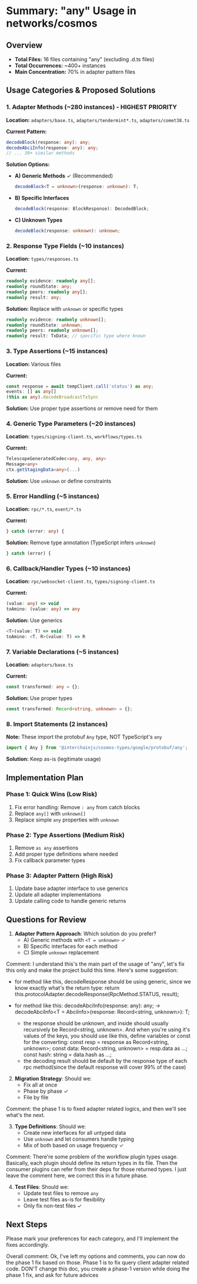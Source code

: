 # Summary: "any" Usage in networks/cosmos

## Overview
- **Total Files:** 16 files containing "any" (excluding .d.ts files)
- **Total Occurrences:** ~400+ instances
- **Main Concentration:** 70% in adapter pattern files

## Usage Categories & Proposed Solutions

### 1. **Adapter Methods** (~280 instances) - HIGHEST PRIORITY
**Location:** `adapters/base.ts`, `adapters/tendermint*.ts`, `adapters/comet38.ts`

**Current Pattern:**
```typescript
decodeBlock(response: any): any;
decodeAbciInfo(response: any): any;
// ... 30+ similar methods
```

**Solution Options:**
- **A) Generic Methods** ✓ (Recommended)
  ```typescript
  decodeBlock<T = unknown>(response: unknown): T;
  ```
- **B) Specific Interfaces**
  ```typescript
  decodeBlock(response: BlockResponse): DecodedBlock;
  ```
- **C) Unknown Types**
  ```typescript
  decodeBlock(response: unknown): unknown;
  ```

### 2. **Response Type Fields** (~10 instances)
**Location:** `types/responses.ts`

**Current:**
```typescript
readonly evidence: readonly any[];
readonly roundState: any;
readonly peers: readonly any[];
readonly result: any;
```

**Solution:** Replace with `unknown` or specific types
```typescript
readonly evidence: readonly unknown[];
readonly roundState: unknown;
readonly peers: readonly unknown[];
readonly result: TxData; // specific type where known
```

### 3. **Type Assertions** (~15 instances)
**Location:** Various files

**Current:**
```typescript
const response = await tempClient.call('status') as any;
events: [] as any[]
(this as any).decodeBroadcastTxSync
```

**Solution:** Use proper type assertions or remove need for them

### 4. **Generic Type Parameters** (~20 instances)
**Location:** `types/signing-client.ts`, `workflows/types.ts`

**Current:**
```typescript
TelescopeGeneratedCodec<any, any, any>
Message<any>
ctx.getStagingData<any>(...)
```

**Solution:** Use `unknown` or define constraints

### 5. **Error Handling** (~5 instances)
**Location:** `rpc/*.ts`, `event/*.ts`

**Current:**
```typescript
} catch (error: any) {
```

**Solution:** Remove type annotation (TypeScript infers `unknown`)
```typescript
} catch (error) {
```

### 6. **Callback/Handler Types** (~10 instances)
**Location:** `rpc/websocket-client.ts`, `types/signing-client.ts`

**Current:**
```typescript
(value: any) => void
toAmino: (value: any) => any
```

**Solution:** Use generics
```typescript
<T>(value: T) => void
toAmino: <T, R>(value: T) => R
```

### 7. **Variable Declarations** (~5 instances)
**Location:** `adapters/base.ts`

**Current:**
```typescript
const transformed: any = {};
```

**Solution:** Use proper types
```typescript
const transformed: Record<string, unknown> = {};
```

### 8. **Import Statements** (2 instances)
**Note:** These import the protobuf `Any` type, NOT TypeScript's `any`
```typescript
import { Any } from '@interchainjs/cosmos-types/google/protobuf/any';
```
**Solution:** Keep as-is (legitimate usage)

## Implementation Plan

### Phase 1: Quick Wins (Low Risk)
1. Fix error handling: Remove `: any` from catch blocks
2. Replace `any[]` with `unknown[]`
3. Replace simple `any` properties with `unknown`

### Phase 2: Type Assertions (Medium Risk)
1. Remove `as any` assertions
2. Add proper type definitions where needed
3. Fix callback parameter types

### Phase 3: Adapter Pattern (High Risk)
1. Update base adapter interface to use generics
2. Update all adapter implementations
3. Update calling code to handle generic returns

## Questions for Review

1. **Adapter Pattern Approach**: Which solution do you prefer?
   - A) Generic methods with `<T = unknown>` ✓
   - B) Specific interfaces for each method
   - C) Simple `unknown` replacement

Comment: I understand this's the main part of the usage of "any", let's fix this only and make the project build this time. Here's some suggestion:

- for method like this, decodeResponse should be using generic, since we know exactly what's the return type:
    return this.protocolAdapter.decodeResponse(RpcMethod.STATUS, result);

- for method like this:
  decodeAbciInfo(response: any): any;
  ->   decodeAbciInfo<T = AbciInfo>(response: Record<string, unknown>): T;
  - the response should be unknown, and inside should usually recursively be Record<string, unknown>. And when you're using it's values of the keys, you should use like this, define variables or const for the converting:
    const resp = response as Record<string, unknown>;
    const data: Record<string, unknown> = resp.data as ...;
    const hash: string = data.hash as ...;
  - the decoding result should be default by the response type of each rpc method(since the default response will cover 99% of the case)


2. **Migration Strategy**: Should we:
   - Fix all at once
   - Phase by phase ✓
   - File by file

Comment: the phase 1 is to fixed adapter related logics, and then we'll see what's the next.

3. **Type Definitions**: Should we:
   - Create new interfaces for all untyped data
   - Use `unknown` and let consumers handle typing
   - Mix of both based on usage frequency ✓

Comment: There're some problem of the workflow plugin types usage. Basically, each plugin should define its return types in its file. Then the consumer plugins can refer from their deps for those returned types. I just leave the comment here, we correct this in a future phase.

4. **Test Files**: Should we:
   - Update test files to remove `any`
   - Leave test files as-is for flexibility
   - Only fix non-test files ✓

## Next Steps
Please mark your preferences for each category, and I'll implement the fixes accordingly.

Overall comment:
Ok, I've left my options and comments, you can now do the phase 1 fix based on those.
Phase 1 is to fix query client adapter related code.
DON'T change this doc, you create a phase-1 version while doing the phase 1 fix, and ask for future advices
